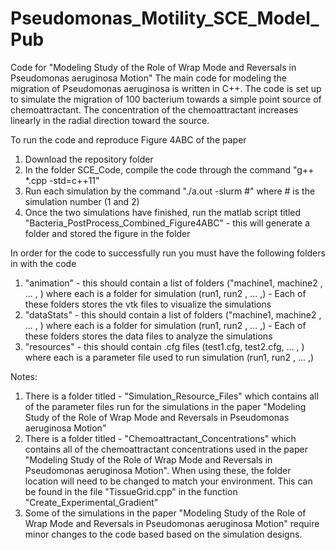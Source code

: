 # Pseudomonas_Motility_SCE_Model_Pub
Code for "Modeling Study of the Role of Wrap Mode and Reversals in Pseudomonas aeruginosa Motion"
The main code for modeling the migration of Pseudomonas aeruginosa is written in C++. The code is set up to simulate the migration of 100 bacterium towards a simple point source of chemoattractant. The concentration of the chemoattractant increases linearly in the radial direction toward the source. 

To run the code and reproduce Figure 4ABC of the paper
  1) Download the repository folder
  2) In the folder SCE_Code, compile the code through the command "g++ *.cpp -std=c++11"
  3) Run each simulation by the command "./a.out -slurm #" where # is the simulation number (1 and 2)
  4) Once the two simulations have finished, run the matlab script titled "Bacteria_PostProcess_Combined_Figure4ABC" - this will generate a folder and stored the figure in the folder 

In order for the code to successfully run you must have the following folders in with the code
  1) "animation" - this should contain a list of folders ("machine1, machine2 , ... , ) where each is a folder for simulation (run1, run2 , ... ,) - Each of these folders stores the vtk files to visualize the simulations
  2) "dataStats" - this should contain a list of folders ("machine1, machine2 , ... , ) where each is a folder for simulation (run1, run2 , ... ,) - Each of these folders stores the data files to analyze the simulations
  3) "resources" - this should contain .cfg files (test1.cfg, test2.cfg, ... , ) where each is a parameter file used to run simulation (run1, run2 , ... ,)

Notes:   
  1) There is a folder titled - "Simulation_Resource_Files" which contains all of the parameter files run for the simulations in the paper "Modeling Study of the Role of Wrap Mode and Reversals in Pseudomonas aeruginosa Motion"
  2) There is a folder titled - "Chemoattractant_Concentrations" which contains all of the chemoattractant concentrations used in the paper "Modeling Study of the Role of Wrap Mode and Reversals in Pseudomonas aeruginosa Motion". When using these, the folder location will need to be changed to match your environment. This can be found in the file "TissueGrid.cpp" in the function "Create_Experimental_Gradient"
  3) Some of the simulations in the paper "Modeling Study of the Role of Wrap Mode and Reversals in Pseudomonas aeruginosa Motion" require minor changes to the code based based on the simulation designs. 
